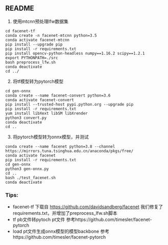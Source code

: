 ## README

1. 使用mtcnn预处理lfw数据集

```shell
cd facenet-tf
conda create -n facenet-mtcnn python=3.5
conda activate facenet-mtcnn
pip install --upgrade pip
pip install -r requirements.txt
pip install opencv-python-headless numpy==1.16.2 scipy==1.2.1
export PYTHONPATH=./src
bash preprocess_lfw.sh
conda deactivate
cd ../
```

2. 将tf模型转为pytorch模型

```shell
cd gen-onnx
conda create --name facenet-convert python=3.6
conda activate facenet-convert
pip install --trusted-host pypi.python.org --upgrade pip
pip install -r requirements.txt
yum install libXext libSM libXrender
python3 convert.py
conda deactivate
cd ..
```

3. 将pytorch模型转为onnx模型，并测试
```shell
conda create --name facenet python=3.8 --channel https://mirrors.tuna.tsinghua.edu.cn/anaconda/pkgs/free/
conda activate facenet
pip install -r requirements.txt
cd gen-onnx
python3 gen-onnx.py
cd ..
bash ./test_facenet.sh
conda deactivate
```


### Tips:

* facenet-tf 下载自 https://github.com/davidsandberg/facenet 我们修复了requirements.txt，并增加了preprocess_lfw.sh脚本
* tf pb文件转pytoch pt文件 参考https://github.com/timesler/facenet-pytorch
* load pt文件生成onnx模型的模型backbone 参考https://github.com/timesler/facenet-pytorch
